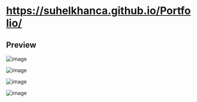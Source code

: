 # https://suhelkhanca.github.io/Portfolio/

## Preview

![image](https://github.com/user-attachments/assets/f4d0ca02-0c2d-4715-9857-5012567db6d1)


![image](https://github.com/user-attachments/assets/91f87ebc-22dd-449b-bb18-c492b44d0c86)

![image](https://github.com/user-attachments/assets/80b5e2a4-5a60-47a1-9cf4-8fb5aac0a3a7)

![image](https://github.com/user-attachments/assets/63088c58-27c3-4f31-b4a8-ebd13ca2b388)
